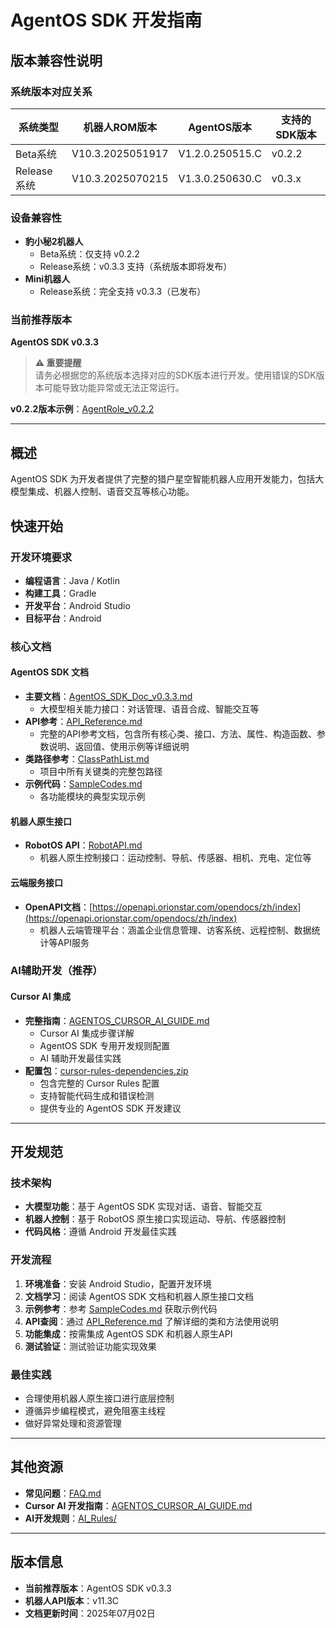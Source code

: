 # AgentOS SDK 开发指南

## 版本兼容性说明

### 系统版本对应关系

| 系统类型 | 机器人ROM版本 | AgentOS版本 | 支持的SDK版本 |
|---------|-------------|------------|-------------|
| Beta系统 | V10.3.2025051917 | V1.2.0.250515.C | v0.2.2 |
| Release系统 | V10.3.2025070215 | V1.3.0.250630.C | v0.3.x |

### 设备兼容性

- **豹小秘2机器人**
  - Beta系统：仅支持 v0.2.2
  - Release系统：v0.3.3 支持（系统版本即将发布）
- **Mini机器人**
  - Release系统：完全支持 v0.3.3（已发布）

### 当前推荐版本

**AgentOS SDK v0.3.3**

> **⚠️ 重要提醒**  
> 请务必根据您的系统版本选择对应的SDK版本进行开发。使用错误的SDK版本可能导致功能异常或无法正常运行。

**v0.2.2版本示例**：[AgentRole_v0.2.2](https://github.com/orionagent/AgentSDKSample/tree/main/AgentRole_v0.2.2)

---

## 概述

AgentOS SDK 为开发者提供了完整的猎户星空智能机器人应用开发能力，包括大模型集成、机器人控制、语音交互等核心功能。

## 快速开始

### 开发环境要求

- **编程语言**：Java / Kotlin
- **构建工具**：Gradle
- **开发平台**：Android Studio
- **目标平台**：Android

### 核心文档

#### AgentOS SDK 文档
- **主要文档**：[AgentOS_SDK_Doc_v0.3.3.md](Agent/v0.3.3/AgentOS_SDK_Doc_v0.3.3.md)
  - 大模型相关能力接口：对话管理、语音合成、智能交互等
- **API参考**：[API_Reference.md](Agent/v0.3.3/API_Reference.md)
  - 完整的API参考文档，包含所有核心类、接口、方法、属性、构造函数、参数说明、返回值、使用示例等详细说明
- **类路径参考**：[ClassPathList.md](Agent/v0.3.3/ClassPathList.md)
  - 项目中所有关键类的完整包路径
- **示例代码**：[SampleCodes.md](Agent/v0.3.3/SampleCodes.md)
  - 各功能模块的典型实现示例

#### 机器人原生接口
- **RobotOS API**：[RobotAPI.md](Robot/v11.3C/RobotAPI.md)
  - 机器人原生控制接口：运动控制、导航、传感器、相机、充电、定位等

#### 云端服务接口
- **OpenAPI文档**：[https://openapi.orionstar.com/opendocs/zh/index](https://openapi.orionstar.com/opendocs/zh/index)
  - 机器人云端管理平台：涵盖企业信息管理、访客系统、远程控制、数据统计等API服务

### AI辅助开发（推荐）

#### Cursor AI 集成
- **完整指南**：[AGENTOS_CURSOR_AI_GUIDE.md](https://github.com/orionagent/agentos-sdk/blob/main/AGENTOS_CURSOR_AI_GUIDE.md)
  - Cursor AI 集成步骤详解
  - AgentOS SDK 专用开发规则配置
  - AI 辅助开发最佳实践
- **配置包**：[cursor-rules-dependencies.zip](https://github.com/orionagent/agentos-sdk/blob/main/cursor-rules-dependencies.zip)
  - 包含完整的 Cursor Rules 配置
  - 支持智能代码生成和错误检测
  - 提供专业的 AgentOS SDK 开发建议

---

## 开发规范

### 技术架构
- **大模型功能**：基于 AgentOS SDK 实现对话、语音、智能交互
- **机器人控制**：基于 RobotOS 原生接口实现运动、导航、传感器控制
- **代码风格**：遵循 Android 开发最佳实践

### 开发流程
1. **环境准备**：安装 Android Studio，配置开发环境
2. **文档学习**：阅读 AgentOS SDK 文档和机器人原生接口文档
3. **示例参考**：参考 [SampleCodes.md](Agent/v0.3.3/SampleCodes.md) 获取示例代码
4. **API查阅**：通过 [API_Reference.md](Agent/v0.3.3/API_Reference.md) 了解详细的类和方法使用说明
5. **功能集成**：按需集成 AgentOS SDK 和机器人原生API
6. **测试验证**：测试验证功能实现效果

### 最佳实践
- 合理使用机器人原生接口进行底层控制
- 遵循异步编程模式，避免阻塞主线程
- 做好异常处理和资源管理

---

## 其他资源

- **常见问题**：[FAQ.md](FAQ.md)
- **Cursor AI 开发指南**：[AGENTOS_CURSOR_AI_GUIDE.md](https://github.com/orionagent/agentos-sdk/blob/main/AGENTOS_CURSOR_AI_GUIDE.md)
- **AI开发规则**：[AI_Rules/](AI_Rules/)

---

## 版本信息

- **当前推荐版本**：AgentOS SDK v0.3.3
- **机器人API版本**：v11.3C
- **文档更新时间**：2025年07月02日
